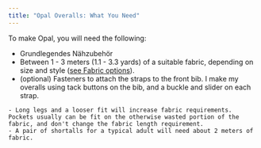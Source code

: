 ```yaml
---
title: "Opal Overalls: What You Need"
---
```


To make Opal, you will need the following:

- Grundlegendes Nähzubehör
- Between 1 - 3 meters (1.1 - 3.3 yards) of a suitable fabric, depending on size and style ([see Fabric options](/docs/patterns/opal/fabric)).
- (optional) Fasteners to attach the straps to the front bib. I make my overalls using tack buttons on the bib, and a buckle and slider on each strap.

<Warning>

```
- Long legs and a looser fit will increase fabric requirements. Pockets usually can be fit on the otherwise wasted portion of the fabric, and don't change the fabric length requirement.
- A pair of shortalls for a typical adult will need about 2 meters of fabric.
```

</Warning>
